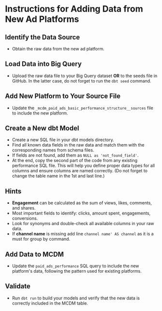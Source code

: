 # Instructions for Adding Data from New Ad Platforms

## Identify the Data Source
- Obtain the raw data from the new ad platform.

## Load Data into Big Query
- Upload the raw data file to your Big Query dataset **OR** to the seeds file in GitHub. In the latter case, do not forget to run the `dbt seed` command.

## Add New Platform to Your Source File
- Update the `_mcdm_paid_ads_basic_performance_structure__sources` file to include the new platform.

## Create a New dbt Model
- Create a new SQL file in your dbt models directory.
- Find all known data fields in the raw data and match them with the corresponding names from schema files.
- If fields are not found, add them as `NULL as 'not_found_field'`.
- At the end, copy the second part of the code from any existing performance SQL file. This will help you define proper data types for all columns and ensure columns are named correctly. (Do not forget to change the table name in the 1st and last line.)

## Hints
- **Engagement** can be calculated as the sum of views, likes, comments, and shares.
- Most important fields to identify: clicks, amount spent, engagements, conversions.
- Look for synonyms and double-check all available columns in your raw data.
- If **channel name** is missing add line `channel name' AS channel` as it is a must for group by command.

## Add Data to MCDM
- Update the `paid_ads_performance` SQL query to include the new platform's data, following the pattern used for existing platforms.

## Validate
- Run `dbt run` to build your models and verify that the new data is correctly included in the MCDM table.